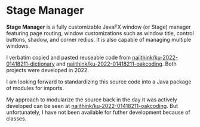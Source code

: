 # Stage Manager

**Stage Manager** is a fully customizable JavaFX window (or Stage) manager
featuring page routing, window customizations such as window title, control buttons, shadow, and corner redius.
It is also capable of managing multiple windows.

I verbatim copied and pasted reuseable code from [naiithink/ku-2022-01418211-dictionary](https://github.com/naiithink/ku-2022-01418211-dictionary/tree/ef2e49d5a407066a56f3f8ded528e95a2544576b/src/main/java/com/github/naiithink/app/services)
and [naiithink/ku-2022-01418211-oakcoding](https://github.com/naiithink/ku-2022-01418211-oakcoding/tree/48857f5ec330535ee64dc618695e4f3d8ce9278f/src/main/java/ku/cs/oakcoding/app/services/stages).
Both projects were developed in 2022.

I am looking forward to standardizing this source code into a Java package of modules for imports.

My approach to modularize the source back in the day it was actively developed
can be seen at [naiithink/ku-2022-01418211-oakcoding](https://github.com/naiithink/ku-2022-01418211-oakcoding/tree/48857f5ec330535ee64dc618695e4f3d8ce9278f/src/main/java/ku/cs/oakcoding/app/services/stages).
But unfortunately, I have not been available for futher development because of classes.

